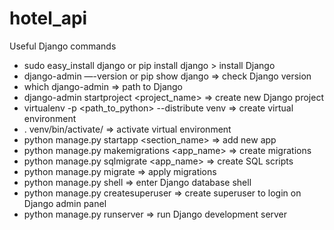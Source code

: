 # hotel_api
Useful Django commands

* sudo easy_install django or pip install django 	      > install Django
* django-admin —-version or pip show django 		        => check Django version
* which django-admin 					                          => path to Django
* django-admin startproject <project_name> 		          => create new Django project
* virtualenv -p <path_to_python> --distribute venv 	    => create virtual environment
* . venv/bin/activate/					                        => activate virtual environment
* python manage.py startapp <section_name>		          => add new app
* python manage.py makemigrations <app_name>		        => create migrations
* python manage.py sqlmigrate <app_name> <version>	    => create SQL scripts
* python manage.py migrate				                      => apply migrations
* python manage.py shell				                        => enter Django database shell
* python manage.py createsuperuser			                => create superuser to login on Django admin panel
* python manage.py runserver				                    => run Django development server

